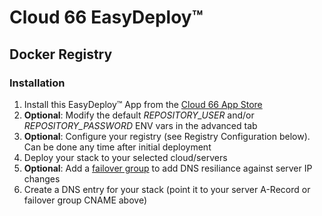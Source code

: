 # Cloud 66 EasyDeploy&trade;

## Docker Registry

### Installation 
1. Install this EasyDeploy&trade; App from the [Cloud 66 App Store](https://app.cloud66.com/easydeploys)
2. **Optional**: Modify the default *REPOSITORY_USER* and/or *REPOSITORY_PASSWORD* ENV vars in the advanced tab 
3. **Optional**: Configure your registry (see Registry Configuration below). Can be done any time after initial deployment
4. Deploy your stack to your selected cloud/servers
6. **Optional**: Add a [failover group](http://help.cloud66.com/network/failover-groups) to add DNS resiliance against server IP changes
3. Create a DNS entry for your stack (point it to your server A-Record or failover group CNAME above)
